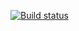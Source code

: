 [![Build status](https://ci.appveyor.com/api/projects/status/urmnjd9mlknjidb3?svg=true)](https://ci.appveyor.com/project/BabintsevaS/carddelivery)

